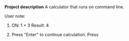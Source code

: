 **Project description**
A calculator that runs on command line.

User note:
1. ON:
   1
   +
   3
   Result: 4
   
2. Press "Enter" to continue calculation. Press 
